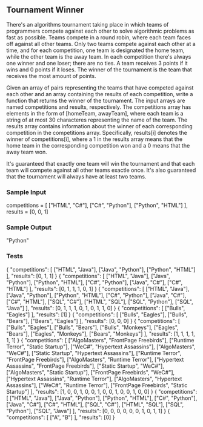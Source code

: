 ## Tournament Winner

There's an algorithms tournament taking place in which teams of programmers compete against each other to solve algorithmic problems as fast as possible. Teams compete in a round robin, where each team faces off against all other teams. Only two teams compete against each other at a time, and for each competition, one team is designated the home team, while the other team is the away team. In each competition there's always one winner and one loser; there are no ties. A team receives 3 points if it wins and 0 points if it loses. The winner of the tournament is the team that receives the most amount of points.

Given an array of pairs representing the teams that have competed against each other and an array containing the results of each competition, write a function that returns the winner of the tournament. The input arrays are named competitions and results, respectively. The competitions array has elements in the form of [homeTeam, awayTeam], where each team is a string of at most 30 characteres representing the name of the team. The results array contains information about the winner of each corresponding competition in the competitions array. Specifically, results[i] denotes the winner of competitions[i], where a 1 in the results array means that the home team in the corresponding competition won and a 0 means that the away team won.

It's guaranteed that exactly one team will win the tournament and that each team will compete against all other teams exactle once. It's also guaranteed that the tournament will always have at least two teams.

### Sample Input
competitions = [
    ["HTML", "C#"],
    ["C#", "Python"],
    ["Python", "HTML"]
],
results = [0, 0, 1]

### Sample Output
"Python"

### Tests
{
  "competitions": [
    ["HTML", "Java"],
    ["Java", "Python"],
    ["Python", "HTML"]
  ],
  "results": [0, 1, 1]
}
{
  "competitions": [
    ["HTML", "Java"],
    ["Java", "Python"],
    ["Python", "HTML"],
    ["C#", "Python"],
    ["Java", "C#"],
    ["C#", "HTML"]
  ],
  "results": [0, 1, 1, 1, 0, 1]
}
{
  "competitions": [
    ["HTML", "Java"],
    ["Java", "Python"],
    ["Python", "HTML"],
    ["C#", "Python"],
    ["Java", "C#"],
    ["C#", "HTML"],
    ["SQL", "C#"],
    ["HTML", "SQL"],
    ["SQL", "Python"],
    ["SQL", "Java"]
  ],
  "results": [0, 1, 1, 1, 0, 1, 0, 1, 1, 0]
}
{
  "competitions": [
    ["Bulls", "Eagles"]
  ],
  "results": [1]
}
{
  "competitions": [
    ["Bulls", "Eagles"],
    ["Bulls", "Bears"],
    ["Bears", "Eagles"]
  ],
  "results": [0, 0, 0]
}
{
  "competitions": [
    ["Bulls", "Eagles"],
    ["Bulls", "Bears"],
    ["Bulls", "Monkeys"],
    ["Eagles", "Bears"],
    ["Eagles", "Monkeys"],
    ["Bears", "Monkeys"]
  ],
  "results": [1, 1, 1, 1, 1, 1]
}
{
  "competitions": [
    ["AlgoMasters", "FrontPage Freebirds"],
    ["Runtime Terror", "Static Startup"],
    ["WeC#", "Hypertext Assassins"],
    ["AlgoMasters", "WeC#"],
    ["Static Startup", "Hypertext Assassins"],
    ["Runtime Terror", "FrontPage Freebirds"],
    ["AlgoMasters", "Runtime Terror"],
    ["Hypertext Assassins", "FrontPage Freebirds"],
    ["Static Startup", "WeC#"],
    ["AlgoMasters", "Static Startup"],
    ["FrontPage Freebirds", "WeC#"],
    ["Hypertext Assassins", "Runtime Terror"],
    ["AlgoMasters", "Hypertext Assassins"],
    ["WeC#", "Runtime Terror"],
    ["FrontPage Freebirds", "Static Startup"]
  ],
  "results": [1, 0, 0, 1, 0, 0, 1, 0, 0, 1, 0, 0, 1, 0, 0]
}
{
  "competitions": [
    ["HTML", "Java"],
    ["Java", "Python"],
    ["Python", "HTML"],
    ["C#", "Python"],
    ["Java", "C#"],
    ["C#", "HTML"],
    ["SQL", "C#"],
    ["HTML", "SQL"],
    ["SQL", "Python"],
    ["SQL", "Java"]
  ],
  "results": [0, 0, 0, 0, 0, 0, 1, 0, 1, 1]
}
{
  "competitions": [
    ["A", "B"]
  ],
  "results": [0]
}
